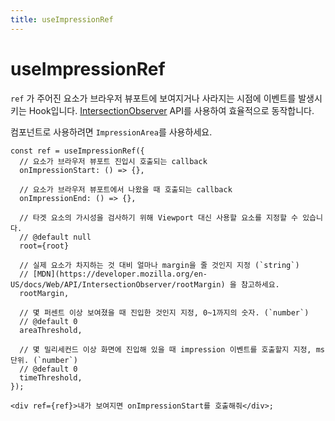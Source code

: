 ```yaml
---
title: useImpressionRef
---
```


# useImpressionRef

`ref` 가 주어진 요소가 브라우저 뷰포트에 보여지거나 사라지는 시점에 이벤트를 발생시키는 Hook입니다.
[IntersectionObserver](https://developer.mozilla.org/ko/docs/Web/API/Intersection_Observer_API) API를 사용하여 효율적으로 동작합니다.

컴포넌트로 사용하려면 `ImpressionArea`를 사용하세요.

```tsx
const ref = useImpressionRef({
  // 요소가 브라우저 뷰포트 진입시 호출되는 callback
  onImpressionStart: () => {},

  // 요소가 브라우저 뷰포트에서 나왔을 때 호출되는 callback
  onImpressionEnd: () => {},

  // 타겟 요소의 가시성을 검사하기 위해 Viewport 대신 사용할 요소를 지정할 수 있습니다.
  // @default null
  root={root}

  // 실제 요소가 차지하는 것 대비 얼마나 margin을 줄 것인지 지정 (`string`)
  // [MDN](https://developer.mozilla.org/en-US/docs/Web/API/IntersectionObserver/rootMargin) 을 참고하세요.
  rootMargin,

  // 몇 퍼센트 이상 보여졌을 때 진입한 것인지 지정, 0~1까지의 숫자. (`number`)
  // @default 0
  areaThreshold,

  // 몇 밀리세컨드 이상 화면에 진입해 있을 때 impression 이벤트를 호출할지 지정, ms 단위. (`number`)
  // @default 0
  timeThreshold,
});

<div ref={ref}>내가 보여지면 onImpressionStart를 호출해줘</div>;
```
